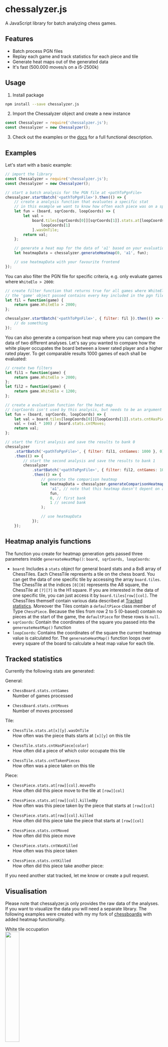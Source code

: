 # chessalyzer.js

A JavaScript library for batch analyzing chess games.

## Features

-   Batch process PGN files
-   Replay each game and track statistics for each piece and tile
-   Generate heat maps out of the generated data
-   It's fast (500.000 moves/s on a i5-2500k)

## Usage

1. Install package

```sh
npm install --save chessalyzer.js
```

2. Import the Chessalyzer object and create a new instance

```javascript
const Chessalyzer = require('chessalyzer.js');
const chessalyzer = new Chessalyzer();
```

3. Check out the examples or the [docs](https://peterpain.github.io/chessalyzer.js/Chessalyzer.html) for a full functional description.

## Examples

Let's start with a basic example:

```javascript
// import the library
const Chessalyzer = require('chessalyzer.js');
const chessalyzer = new Chessalyzer();

// start a batch analysis for the PGN file at <pathToPgnFile>
chessalyzer.startBatch('<pathToPgnFile>').then(() => {
	// create a analysis function that evaluates a specific stat
	// in this example we want to know how often each piece was on a specific tile
	let fun = (board, sqrCoords, loopCoords) => {
		let val =
			board.tiles[sqrCoords[0]][sqrCoords[1]].stats.at[loopCoords[0]][
				loopCoords[1]
			].wasOnTile;
		return val;
	};

	// generate a heat map for the data of 'a1' based on your evaluation function
	let heatmapData = chessalyzer.generateHeatmap(0, 'a1', fun);

	// use heatmapData with your favourite frontend
});
```

You can also filter the PGN file for specific criteria, e.g. only evaluate games where `WhiteElo > 2000`:

```javascript
// create filter function that returns true for all games where WhiteElo > 2000
// the 'game' object passed contains every key included in the pgn file
let fil = function(game) {
	return game.WhiteElo > 2000;
};

chessalyzer.startBatch('<pathToPgnFile>', { filter: fil }).then(() => {
	// do something
});
```

You can also generate a comparison heat map where you can compare the data of two different analyses. Let's say you wanted to compare how the white player occupates the board between a lower rated player and a higher rated player. To get comparable results 1000 games of each shall be evaluated:

```javascript
// create two filters
let fil1 = function(game) {
	return game.WhiteElo > 2000;
};
let fil2 = function(game) {
	return game.WhiteElo < 1200;
};

// create a evaluation function for the heat map
// (sqrCoords isn't used by this analysis, but needs to be an argument nevertheless)
let fun = (board, sqrCoords, loopCoords) => {
	let val = board.tiles[loopCoords[0]][loopCoords[1]].stats.cntHasPiece.white;
	val = (val * 100) / board.stats.cntMoves;
	return val;
};

// start the first analysis and save the results to bank 0
chessalyzer
	.startBatch('<pathToPgnFile>', { filter: fil1, cntGames: 1000 }, 0)
	.then(() => {
		// start the second analysis and save the results to bank 1
		chessalyzer
			.startBatch('<pathToPgnFile>', { filter: fil2, cntGames: 1000 }, 1)
			.then(() => {
				// generate the comparison heatmap
				let heatmapData = chessalyzer.generateComparisonHeatmap(
					'a1', // note that this heatmap doesn't depent on a specific square, so pass a random square
					fun,
					0, // first bank
					1 // second bank
				);

				// use heatmapData
			});
	});
```

## Heatmap analyis functions

The function you create for heatmap generation gets passed three parameters inside `genereateHeatMap()`: `board, sqrCoords, loopCoords`:

-   `board`: Includes a `stats` object for general board stats and a 8x8 array of ChessTiles. Each ChessTile represents a tile on the chess board. You can get the data of one specific tile by accessing the array `board.tiles`. The ChessTile at the indices `[0][0]` represents the A8 square, the ChessTile at `[7][7]` is the H1 square. If you are interested in the data of one specific tile, you can just access it by `board.tiles[row][col]`. The ChessTiles themself contain various data described at [Tracked statistics](#tracked-statistics). Moreover the Tiles contain a `defaultPiece` class member of Type `ChessPiece`. Because the tiles from row 2 to 5 (0-based) contain no pieces at the start of the game, the `defaultPiece` for these rows is `null`.
-   `sqrCoords`: Contain the coordinates of the square you passed into the `genereateHeatMap()` function
-   `loopCoords`: Contains the coordinates of the square the current heatmap value is calculated for. The `genereateHeatMap()` function loops over every square of the board to calculate a heat map value for each tile.

## Tracked statistics

Currently the following stats are generated:

General:

-   `ChessBoard.stats.cntGames`  
    Number of games processed

-   `ChessBoard.stats.cntMoves`  
    Number of moves processed

Tile:

-   `ChessTile.stats.at[x][y].wasOnTile`  
    How often was the piece thats starts at `[x][y]` on this tile

-   `ChessTile.stats.cntHasPiece[color]`  
    How often did a piece of which color occupate this tile

-   `ChessTile.stats.cntTakenPieces`  
    How often was a piece taken on this tile

Piece:

-   `ChessPiece.stats.at[row][col].movedTo`  
    How often did this piece move to the tile at `[row][col]`

-   `ChessPiece.stats.at[row][col].killedBy`  
    How often was this piece taken by the piece that starts at `[row][col]`

-   `ChessPiece.stats.at[row][col].killed`  
    How often did this piece take the piece that starts at `[row][col]`

-   `ChessPiece.stats.cntMoved`  
    How often did this piece move

-   `ChessPiece.stats.cntWasKilled`  
    How often was this piece taken

-   `ChessPiece.stats.cntKilled`  
    How often did this piece take another piece:

If you need another stat tracked, let me know or create a pull request.

## Visualisation

Please note that chessalyzer.js only provides the raw data of the analyses. If you want to visualize the data you will need a separate library. The following examples were created with my my fork of [chessboardjs](https://github.com/PeterPain/heatboard.js) with added heatmap functionality.

White tile occupation  
<img src="https://i.imgur.com/2naX1mg.png" width="30%">

Moves of whites e pawn  
<img src="https://i.imgur.com/ATivf7i.png" width="30%">

Difference of whites tiles occupation between a higher (green) and a lower rated (red) player  
<img src="https://i.imgur.com/tZVkPs3.png" width="30%">

## Contribute

1. Download the project

2. `npm install`

3. Make changes

4. Build via `npm run build` or `npm run dev`

## Related

Check out my standalone electron project [Chessalyzer](https://github.com/PeterPain/chessalyzer-nuxt) which uses chessalyzer.js and heatboard.js for visualizing game data.

## TODOs

-   [ ] Check functionality for non-lichess PGN files
-   [ ] Write Mocha tests
-   [ ] Update jsdoc
-   [ ] Track statistics for promoted pieces and en passant moves
